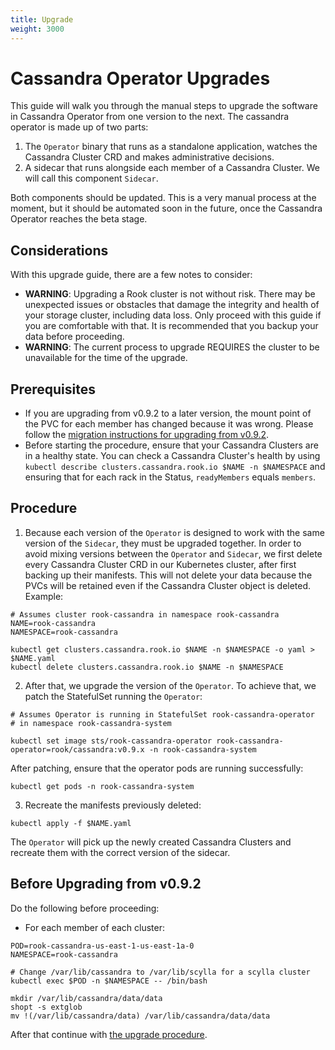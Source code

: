 ```yaml
---
title: Upgrade
weight: 3000
---
```


# Cassandra Operator Upgrades

This guide will walk you through the manual steps to upgrade the software in Cassandra Operator from one version to the next. The cassandra operator is made up of two parts:

1. The `Operator` binary that runs as a standalone application, watches the Cassandra Cluster CRD and makes administrative decisions.
1. A sidecar that runs alongside each member of a Cassandra Cluster. We will call this component `Sidecar`.

Both components should be updated. This is a very manual process at the moment, but it should be automated soon in the future, once the Cassandra Operator reaches the beta stage.

## Considerations

With this upgrade guide, there are a few notes to consider:

* **WARNING**: Upgrading a Rook cluster is not without risk. There may be unexpected issues or
  obstacles that damage the integrity and health of your storage cluster, including data loss. Only
  proceed with this guide if you are comfortable with that. It is recommended that you backup your data before proceeding.
* **WARNING**: The current process to upgrade REQUIRES the cluster to be unavailable for the time of the upgrade.

## Prerequisites

* If you are upgrading from v0.9.2 to a later version, the mount point of the PVC for each member has changed because it was wrong. Please follow the [migration instructions for upgrading from v0.9.2](#before-upgrading-from-v092).
* Before starting the procedure, ensure that your Cassandra Clusters are in a healthy state. You can check a Cassandra Cluster's health by using `kubectl describe clusters.cassandra.rook.io $NAME -n $NAMESPACE` and ensuring that for each rack in the Status, `readyMembers` equals `members`.

## Procedure

1. Because each version of the `Operator` is designed to work with the same version of the `Sidecar`, they must be upgraded together. In order to avoid mixing versions between the `Operator` and `Sidecar`, we first delete every Cassandra Cluster CRD in our Kubernetes cluster, after first backing up their manifests. This will not delete your data because the PVCs will be retained even if the Cassandra Cluster object is deleted. Example:

```console
# Assumes cluster rook-cassandra in namespace rook-cassandra
NAME=rook-cassandra
NAMESPACE=rook-cassandra

kubectl get clusters.cassandra.rook.io $NAME -n $NAMESPACE -o yaml > $NAME.yaml
kubectl delete clusters.cassandra.rook.io $NAME -n $NAMESPACE
```

2. After that, we upgrade the version of the `Operator`. To achieve that, we patch the StatefulSet running the `Operator`:

```console
# Assumes Operator is running in StatefulSet rook-cassandra-operator
# in namespace rook-cassandra-system

kubectl set image sts/rook-cassandra-operator rook-cassandra-operator=rook/cassandra:v0.9.x -n rook-cassandra-system
```

After patching, ensure that the operator pods are running successfully:

```console
kubectl get pods -n rook-cassandra-system
```

3. Recreate the manifests previously deleted:

```console
kubectl apply -f $NAME.yaml
```

The `Operator` will pick up the newly created Cassandra Clusters and recreate them with the correct version of the sidecar.

## Before Upgrading from v0.9.2

Do the following before proceeding:

* For each member of each cluster:

```console
POD=rook-cassandra-us-east-1-us-east-1a-0
NAMESPACE=rook-cassandra

# Change /var/lib/cassandra to /var/lib/scylla for a scylla cluster
kubectl exec $POD -n $NAMESPACE -- /bin/bash

mkdir /var/lib/cassandra/data/data
shopt -s extglob
mv !(/var/lib/cassandra/data) /var/lib/cassandra/data/data
```

After that continue with [the upgrade procedure](#procedure).

